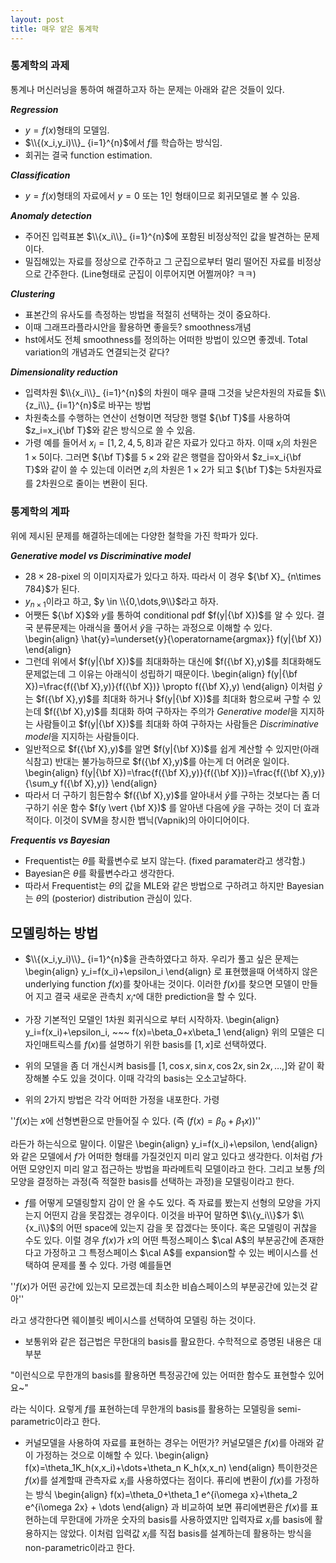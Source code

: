 ```yaml
---
layout: post
title: 매우 얕은 통계학
---
```


### 통계학의 과제
통계나 머신러닝을 통하여 해결하고자 하는 문제는 아래와 같은 것들이 있다. 

***Regression***
- $y=f(x)$형태의 모델임. 
- $\\{(x_i,y_i)\\}_ {i=1}^{n}$에서 $f$를 학습하는 방식임. 
- 회귀는 결국 function estimation. 

***Classification***
- $y=f(x)$형태의 자료에서 $y=0$ 또는 $1$인 형태이므로 회귀모델로 볼 수 있음. 

***Anomaly detection***
- 주어진 입력표본 $\\{x_i\\}_ {i=1}^{n}$에 포함된 비정상적인 값을 발견하는 문제이다. 
- 밀집해있는 자료를 정상으로 간주하고 그 군집으로부터 멀리 떨어진 자료를 비정상으로 간주한다. (Line형태로 군집이 이루어지면 어쩔꺼야? ㅋㅋ) 

***Clustering*** 
- 표본간의 유사도를 측정하는 방법을 적절히 선택하는 것이 중요하다. 
- 이때 그래프라플라시안을 활용하면 좋을듯? smoothness개념 
- hst에서도 전체 smoothness를 정의하는 어떠한 방법이 있으면 좋겠네. Total variation의 개념과도 연결되는것 같다? 

***Dimensionality reduction***
- 입력차원 $\\{x_i\\}_ {i=1}^{n}$의 차원이 매우 클때 그것을 낮은차원의 자료들 $\\{z_i\\}_ {i=1}^{n}$로 바꾸는 방법
- 차원축소를 수행하는 연산이 선형이면 적당한 행렬 ${\bf T}$를 사용하여 $z_i=x_i{\bf T}$와 같은 방식으로 쓸 수 있음. 
- 가령 예를 들어서 $x_i=[1,2,4,5,8]$과 같은 자료가 있다고 하자. 이때 $x_i$의 차원은 $1\times 5$이다. 그러면 ${\bf T}$를 $5\times 2$와 같은 행렬을 잡아와서 $z_i=x_i{\bf T}$와 같이 쓸 수 있는데 이러면 $z_i$의 차원은 $1 \times 2$가 되고 ${\bf T}$는 5차원자료를 2차원으로 줄이는 변환이 된다. 

### 통계학의 계파 
위에 제시된 문제를 해결하는데에는 다양한 철학을 가진 학파가 있다. 

***Generative model vs Discriminative model***
- $28\times 28$-pixel 의 이미지자료가 있다고 하자. 따라서 이 경우 ${\bf X}_ {n\times 784}$가 된다. 
- $y_{n\times 1}$이라고 하고, $y \in \\{0,\dots,9\\}$라고 하자. 
- 어쨋든 ${\bf X}$와 $y$를 통하여 conditional pdf $f(y|{\bf X})$를 알 수 있다. 결국 분류문제는 아래식을 풀어서 $\hat{y}$을 구하는 과정으로 이해할 수 있다. 
  \begin{align}
  \hat{y}=\underset{y}{\operatorname{argmax}} f(y|{\bf X})
  \end{align}
- 그런데 위에서 $f(y|{\bf X})$를 최대화하는 대신에 $f({\bf X},y)$를 최대화해도 문제없는데 그 이유는 아래식이 성립하기 때문이다. 
  \begin{align}
  f(y|{\bf X})=\frac{f({\bf X},y)}{f({\bf X})} \propto f({\bf X},y)
  \end{align}
  이처럼 $\hat{y}$는 $f({\bf X},y)$를 최대화 하거나 $f(y|{\bf X})$를 최대화 함으로써 구할 수 있는데 $f({\bf X},y)$를 최대화 하여 구하자는 주의가 *Generative model*을 지지하는 사람들이고  $f(y|{\bf X})$를 최대화 하여 구하자는 사람들은 *Discriminative model*을 지지하는 사람들이다.  
- 일반적으로 $f({\bf X},y)$를 알면 $f(y|{\bf X})$를 쉽게 계산할 수 있지만(아래식참고) 반대는 불가능하므로 $f({\bf X},y)$를 아는게 더 어려운 일이다. 
  \begin{align}
  f(y|{\bf X})=\frac{f({\bf X},y)}{f({\bf X})}=\frac{f({\bf X},y)}{\sum_y f({\bf X},y)}
  \end{align}
- 따라서 더 구하기 힘든함수 $f({\bf X},y)$를 알아내서 $\hat{y}$를 구하는 것보다는 좀 더 구하기 쉬운 함수 $f(y \vert {\bf X})$ 를 알아낸 다음에 $\hat{y}$을 구하는 것이 더 효과적이다. 이것이 SVM을 창시한 뱁닉(Vapnik)의 아이디어이다. 


***Frequentis vs Bayesian***
- Frequentist는 $\theta$를 확률변수로 보지 않는다. (fixed paramater라고 생각함.)
- Bayesian은 $\theta$를 확률변수라고 생각한다. 
- 따라서 Frequentist는 $\theta$의 값을 MLE와 같은 방법으로 구하려고 하지만 Bayesian는 $\theta$의 (posterior) distribution 관심이 있다. 


## 모델링하는 방법
- $\\{(x_i,y_i)\\}_ {i=1}^{n}$을 관측하였다고 하자. 우리가 풀고 싶은 문제는
\begin{align}
y_i=f(x_i)+\epsilon_i
\end{align}
로 표현했을때 어색하지 않은 underlying function $f(x)$를 찾아내는 것이다. 이러한 $f(x)$를 찾으면 모델이 만들어 지고 결국 새로운 관측치 $x_{i^* }$에 대한 prediction을 할 수 있다. 

- 가장 기본적인 모델인 1차원 회귀식으로 부터 시작하자. 
\begin{align}
y_i=f(x_i)+\epsilon_i, ~~~ f(x)=\beta_0+x\beta_1
\end{align}
위의 모델은 디자인매트릭스를 $f(x)$를 설명하기 위한 basis를 $[1,x]$로 선택하였다. 

- 위의 모델을 좀 더 개신시켜 basis를 $[1,\cos x, \sin x, \cos 2x, \sin 2x, \dots, ]$와 같이 확장해볼 수도 있을 것이다. 이때 각각의 basis는 오소고날하다. 

- 위의 2가지 방법은 각각 어떠한 가정을 내포한다. 가령 

''$f(x)$는 $x$에 선형변환으로 만들어질 수 있다. (즉 $(f(x)=\beta_0+\beta_1x)$)'' 

라든가 하는식으로 말이다. 이말은 
\begin{align}
y_i=f(x_i)+\epsilon, 
\end{align}
와 같은 모델에서 $f$가 어떠한 형태를 가질것인지 미리 알고 있다고 생각한다. 이처럼 $f$가 어떤 모양인지 미리 알고 접근하는 방법을 파라메트릭 모델이라고 한다. 그리고 보통 $f$의 모양을 결정하는 과정(즉 적절한 basis를 선택하는 과정)을 모델링이라고 한다. 

- $f$를 어떻게 모델링할지 감이 안 올 수도 있다. 즉 자료를 봤는지 선형의 모양을 가지는지 어떤지 감을 못잡겠는 경우이다. 이것을 바꾸어 말하면 $\\{y_i\\}$가 $\\{x_i\\}$의 어떤 space에 있는지 감을 못 잡겠다는 뜻이다. 혹은 모델링이 귀찮을 수도 있다. 이럴 경우 $f(x)$가 $x$의 어떤 특정스페이스 $\cal A$의 부분공간에 존재한다고 가정하고 그 특정스페이스 $\cal A$를 expansion할 수 있는 베이시스를 선택하여 문제를 풀 수 있다. 가령 예를들면

''$f(x)$가 어떤 공간에 있는지 모르겠는데 최소한 비숍스페이스의 부분공간에 있는것 같아'' 

라고 생각한다면 웨이블릿 베이시스를 선택하여 모델링 하는 것이다. 

- 보통위와 같은 접근법은 무한대의 basis를 활요한다. 수학적으로 증명된 내용은 대부분 

"이런식으로 무한개의 basis를 활용하면 특정공간에 있는 어떠한 함수도 표현할수 있어요~"

라는 식이다. 요렇게 $f$를 표현하는데 무한개의 basis를 활용하는 모델링을 semi-parametric이라고 한다. 

- 커널모델을 사용하여 자료를 표현하는 경우는 어떤가? 커널모델은 $f(x)$를 아래와 같이 가정하는 것으로 이해할 수 있다. 
\begin{align}
f(x)=\theta_1K_h(x,x_i)+\dots+\theta_n K_h(x,x_n)
\end{align}
특이한것은 $f(x)$를 설계할때 관측자료 $x_i$를 사용하였다는 점이다. 퓨리에 변환이 $f(x)$를 가정하는 방식
\begin{align}
f(x)=\theta_0+\theta_1 e^{i\omega x}+\theta_2 e^{i\omega 2x} + \dots
\end{align}
과 비교하여 보면 퓨리에변환은 $f(x)$를 표현하는데 무한대에 가까운 숫자의 basis를 사용하였지만 입력자료 $x_i$를 basis에 활용하지는 않았다. 이처럼 입력값 $x_i$를 직접 basis를 설계하는데 활용하는 방식을 non-parametric이라고 한다. 

